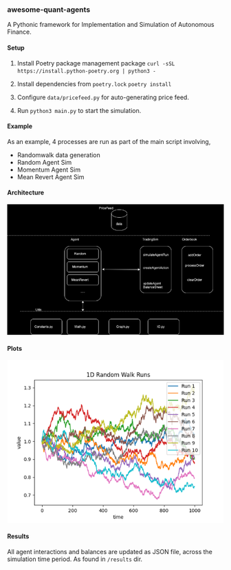 ### awesome-quant-agents

A Pythonic framework for Implementation and Simulation of Autonomous Finance.

#### Setup

1. Install Poetry package management package
`curl -sSL https://install.python-poetry.org | python3 -`

2. Install dependencies from `poetry.lock`
`poetry install`

3. Configure `data/pricefeed.py` for auto-generating price feed.

4. Run `python3 main.py` to start the simulation.

#### Example

As an example, 4 processes are run as part of the main script involving,
- Randomwalk data generation
- Random Agent Sim
- Momentum Agent Sim
- Mean Revert Agent Sim

#### Architecture

![Block Diagram](results/architecture.png "Block Diagram")

#### Plots

![1D Random Walk](results/random_walk_1d.png "1D Random Walk")

#### Results

All agent interactions and balances are updated as JSON file, across the simulation time period.
As found in `/results` dir.
